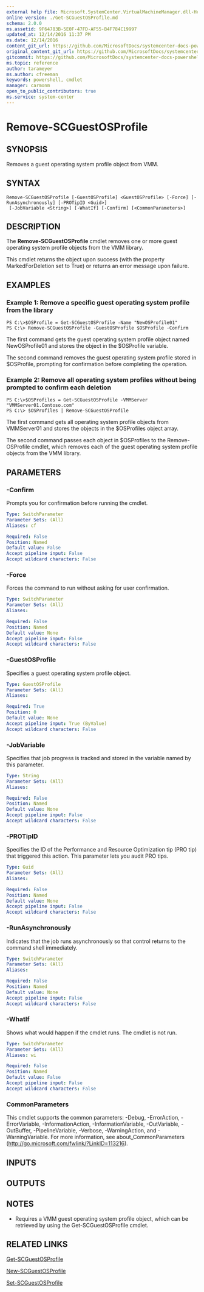 ```yaml
---
external help file: Microsoft.SystemCenter.VirtualMachineManager.dll-Help.xml
online version: ./Get-SCGuestOSProfile.md
schema: 2.0.0
ms.assetid: 9F64783B-5E0F-47FD-AF55-B4F784C19997
updated_at: 12/14/2016 11:37 PM
ms.date: 12/14/2016
content_git_url: https://github.com/MicrosoftDocs/systemcenter-docs-powershell/blob/master/systemcenter-cmdlets/SystemCenter2016/VirtualMachineManager/v1/Remove-SCGuestOSProfile.md
original_content_git_url: https://github.com/MicrosoftDocs/systemcenter-docs-powershell/blob/master/systemcenter-cmdlets/SystemCenter2016/VirtualMachineManager/v1/Remove-SCGuestOSProfile.md
gitcommit: https://github.com/MicrosoftDocs/systemcenter-docs-powershell/blob/ddd0fefc9adaabb9394eb6c21b33370913d1830d/systemcenter-cmdlets/SystemCenter2016/VirtualMachineManager/v1/Remove-SCGuestOSProfile.md
ms.topic: reference
author: tarameyer
ms.author: cfreeman
keywords: powershell, cmdlet
manager: carmonm
open_to_public_contributors: true
ms.service: system-center
---
```


# Remove-SCGuestOSProfile

## SYNOPSIS
Removes a guest operating system profile object from VMM.

## SYNTAX

```
Remove-SCGuestOSProfile [-GuestOSProfile] <GuestOSProfile> [-Force] [-RunAsynchronously] [-PROTipID <Guid>]
 [-JobVariable <String>] [-WhatIf] [-Confirm] [<CommonParameters>]
```

## DESCRIPTION
The **Remove-SCGuestOSProfile** cmdlet removes one or more guest operating system profile objects from the VMM library.

This cmdlet returns the object upon success (with the property MarkedForDeletion set to True) or returns an error message upon failure.

## EXAMPLES

### Example 1: Remove a specific guest operating system profile from the library
```
PS C:\>$OSProfile = Get-SCGuestOSProfile -Name "NewOSProfile01"
PS C:\> Remove-SCGuestOSProfile -GuestOSProfile $OSProfile -Confirm
```

The first command gets the guest operating system profile object named NewOSProfile01 and stores the object in the $OSProfile variable.

The second command removes the guest operating system profile stored in $OSProfile, prompting for confirmation before completing the operation.

### Example 2: Remove all operating system profiles without being prompted to confirm each deletion
```
PS C:\>$OSProfiles = Get-SCGuestOSProfile -VMMServer "VMMServer01.Contoso.com"
PS C:\> $OSProfiles | Remove-SCGuestOSProfile
```

The first command gets all operating system profile objects from VMMServer01 and stores the objects in the $OSProfiles object array.

The second command passes each object in $OSProfiles to the Remove-OSProfile cmdlet, which removes each of the guest operating system profile objects from the VMM library.

## PARAMETERS

### -Confirm
Prompts you for confirmation before running the cmdlet.

```yaml
Type: SwitchParameter
Parameter Sets: (All)
Aliases: cf

Required: False
Position: Named
Default value: False
Accept pipeline input: False
Accept wildcard characters: False
```

### -Force
Forces the command to run without asking for user confirmation.

```yaml
Type: SwitchParameter
Parameter Sets: (All)
Aliases: 

Required: False
Position: Named
Default value: None
Accept pipeline input: False
Accept wildcard characters: False
```

### -GuestOSProfile
Specifies a guest operating system profile object.

```yaml
Type: GuestOSProfile
Parameter Sets: (All)
Aliases: 

Required: True
Position: 0
Default value: None
Accept pipeline input: True (ByValue)
Accept wildcard characters: False
```

### -JobVariable
Specifies that job progress is tracked and stored in the variable named by this parameter.

```yaml
Type: String
Parameter Sets: (All)
Aliases: 

Required: False
Position: Named
Default value: None
Accept pipeline input: False
Accept wildcard characters: False
```

### -PROTipID
Specifies the ID of the Performance and Resource Optimization tip (PRO tip) that triggered this action.
This parameter lets you audit PRO tips.

```yaml
Type: Guid
Parameter Sets: (All)
Aliases: 

Required: False
Position: Named
Default value: None
Accept pipeline input: False
Accept wildcard characters: False
```

### -RunAsynchronously
Indicates that the job runs asynchronously so that control returns to the command shell immediately.

```yaml
Type: SwitchParameter
Parameter Sets: (All)
Aliases: 

Required: False
Position: Named
Default value: None
Accept pipeline input: False
Accept wildcard characters: False
```

### -WhatIf
Shows what would happen if the cmdlet runs.
The cmdlet is not run.

```yaml
Type: SwitchParameter
Parameter Sets: (All)
Aliases: wi

Required: False
Position: Named
Default value: False
Accept pipeline input: False
Accept wildcard characters: False
```

### CommonParameters
This cmdlet supports the common parameters: -Debug, -ErrorAction, -ErrorVariable, -InformationAction, -InformationVariable, -OutVariable, -OutBuffer, -PipelineVariable, -Verbose, -WarningAction, and -WarningVariable. For more information, see about_CommonParameters (http://go.microsoft.com/fwlink/?LinkID=113216).

## INPUTS

## OUTPUTS

## NOTES
* Requires a VMM guest operating system profile object, which can be retrieved by using the Get-SCGuestOSProfile cmdlet.

## RELATED LINKS

[Get-SCGuestOSProfile](xref:SystemCenter2016/VirtualMachineManager/v1/Get-SCGuestOSProfile.md)

[New-SCGuestOSProfile](xref:SystemCenter2016/VirtualMachineManager/v1/New-SCGuestOSProfile.md)

[Set-SCGuestOSProfile](xref:SystemCenter2016/VirtualMachineManager/v1/Set-SCGuestOSProfile.md)


